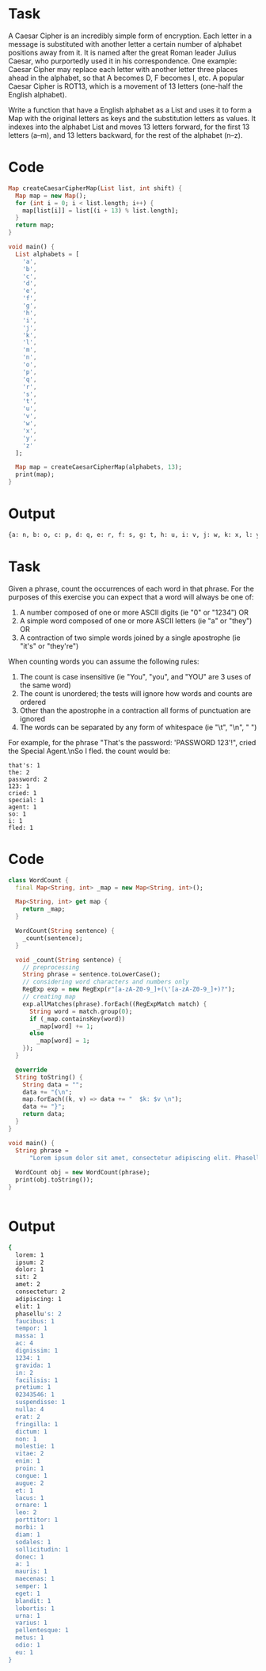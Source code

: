 # Task

A Caesar Cipher is an incredibly simple form of encryption. Each letter in a message is substituted with another letter a certain number of alphabet positions away from it. It is named after the great Roman leader Julius Caesar, who purportedly used it in his correspondence. One example: Caesar Cipher may replace each letter with another letter three places ahead in the alphabet, so that A becomes D, F becomes I, etc. A popular Caesar Cipher is ROT13, which is a movement of 13 letters (one-half the English alphabet).

Write a function that have a English alphabet as a List and uses it to form a Map with the original letters as keys and the substitution letters as values. It indexes into the alphabet List and moves 13 letters forward, for the first 13 letters (a–m), and 13 letters backward, for the rest of the alphabet (n–z).

# Code

```dart
Map createCaesarCipherMap(List list, int shift) {
  Map map = new Map();
  for (int i = 0; i < list.length; i++) {
    map[list[i]] = list[(i + 13) % list.length];
  }
  return map;
}

void main() {
  List alphabets = [
    'a',
    'b',
    'c',
    'd',
    'e',
    'f',
    'g',
    'h',
    'i',
    'j',
    'k',
    'l',
    'm',
    'n',
    'o',
    'p',
    'q',
    'r',
    's',
    't',
    'u',
    'v',
    'w',
    'x',
    'y',
    'z'
  ];

  Map map = createCaesarCipherMap(alphabets, 13);
  print(map);
}
```

# Output

```bash
{a: n, b: o, c: p, d: q, e: r, f: s, g: t, h: u, i: v, j: w, k: x, l: y, m: z, n: a, o: b, p: c, q: d, r: e, s: f, t: g, u: h, v: i, w: j, x: k, y: l, z: m}
```

# Task

Given a phrase, count the occurrences of each word in that phrase.
For the purposes of this exercise you can expect that a word will always be one of:

1. A number composed of one or more ASCII digits (ie "0" or "1234") OR
2. A simple word composed of one or more ASCII letters (ie "a" or "they") OR
3. A contraction of two simple words joined by a single apostrophe (ie "it's" or "they're")

When counting words you can assume the following rules:

1. The count is case insensitive (ie "You", "you", and "YOU" are 3 uses of the same word)
2. The count is unordered; the tests will ignore how words and counts are ordered
3. Other than the apostrophe in a contraction all forms of punctuation are ignored
4. The words can be separated by any form of whitespace (ie "\t", "\n", " ")

For example, for the phrase "That's the password: 'PASSWORD 123'!", cried the Special Agent.\nSo I fled. the count would be:

```
that's: 1
the: 2
password: 2
123: 1
cried: 1
special: 1
agent: 1
so: 1
i: 1
fled: 1
```

# Code

```dart
class WordCount {
  final Map<String, int> _map = new Map<String, int>();

  Map<String, int> get map {
    return _map;
  }

  WordCount(String sentence) {
    _count(sentence);
  }

  void _count(String sentence) {
    // preprocessing
    String phrase = sentence.toLowerCase();
    // considering word characters and numbers only
    RegExp exp = new RegExp(r"[a-zA-Z0-9_]+(\'[a-zA-Z0-9_]+)?");
    // creating map
    exp.allMatches(phrase).forEach((RegExpMatch match) {
      String word = match.group(0);
      if (_map.containsKey(word))
        _map[word] += 1;
      else
        _map[word] = 1;
    });
  }

  @override
  String toString() {
    String data = "";
    data += "{\n";
    map.forEach((k, v) => data += "  $k: $v \n");
    data += "}";
    return data;
  }
}

void main() {
  String phrase =
      "Lorem ipsum dolor sit amet, consectetur adipiscing elit. Phasellu's faucibus tempor massa, ac dignissim 1234 gravida in. Phasellu's facilisis pretium ipsum ac 02343546. Suspendisse nulla erat, fringilla in dictum non, molestie vitae enim. Proin congue augue et lacus consectetur, sit amet ornare leo porttitor. Morbi ac diam vitae nulla sodales sollicitudin. Donec a leo \"mauris\". Maecenas semper, nulla eget blandit lobortis, urna erat varius nulla, ac pellentesque metus odio eu augue.";
​
  WordCount obj = new WordCount(phrase);
  print(obj.toString());
}
​
```

# Output

```bash
{
  lorem: 1
  ipsum: 2
  dolor: 1
  sit: 2
  amet: 2
  consectetur: 2
  adipiscing: 1
  elit: 1
  phasellu's: 2
  faucibus: 1
  tempor: 1
  massa: 1
  ac: 4
  dignissim: 1
  1234: 1
  gravida: 1
  in: 2
  facilisis: 1
  pretium: 1
  02343546: 1
  suspendisse: 1
  nulla: 4
  erat: 2
  fringilla: 1
  dictum: 1
  non: 1
  molestie: 1
  vitae: 2
  enim: 1
  proin: 1
  congue: 1
  augue: 2
  et: 1
  lacus: 1
  ornare: 1
  leo: 2
  porttitor: 1
  morbi: 1
  diam: 1
  sodales: 1
  sollicitudin: 1
  donec: 1
  a: 1
  mauris: 1
  maecenas: 1
  semper: 1
  eget: 1
  blandit: 1
  lobortis: 1
  urna: 1
  varius: 1
  pellentesque: 1
  metus: 1
  odio: 1
  eu: 1
}
```
